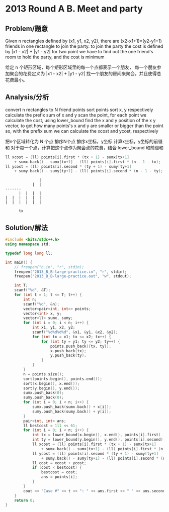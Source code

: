 # 2013 Round A B. Meet and party


## Problem/题意

Given n rectangles defined by (x1, y1, x2, y2), there are (x2-x1+1)*(y2-y1+1) friends in one rectangle to join the party.
to join the party the cost is defined by |x1 - x2| + |y1 - y2| for two point
we have to find out the one friend's room to hold the party, and the cost is minimum

给定 n 个矩形区域，每个矩形区域里的每一个点都表示一个朋友，
每一个朋友参加聚会的花费定义为 |x1 - x2| + |y1 - y2|
找一个朋友的房间来聚会，并且使得总花费最小。


## Analysis/分析

convert n rectangles to N friend points
sort points
sort x, y respectively
calculate the prefix sum of x and y
scan the point, for each point we calculate the cost, using lower_bound find the x and y position of the x y vector, to get how many points's x and y are smaller or bigger than the point
so, with the prefix sum we can calculate the xcost and ycost, respectively

把n个区域转化为 N 个点
排序N个点
排序x坐标，y坐标
计算x坐标，y坐标的前缀和
对于每一个点，计算把这个点作为聚会点的花费，结合 lower_bound 和前缀和

```cpp
ll xcost = (ll) points[i].first * (tx + 1) - sumx[tx+1]
    + sumx.back() - sumx[tx+1] - (ll) points[i].first * (n - 1 - tx);
ll ycost = (ll) points[i].second * (ty + 1) - sumy[ty+1]
    + sumy.back() - sumy[ty+1] - (ll) points[i].second * (n - 1 - ty);
```

```
               |
            |  |
-------
      |  |  |  |
|  |  |  |  |  |
|  |  |  |  |  |

      tx
```

## Solution/解法
```cpp
#include <bits/stdc++.h>
using namespace std;

typedef long long ll;

int main() {
    // freopen("b.in", "r", stdin);
    freopen("2013_B_B-large-practice.in", "r", stdin);
    freopen("2013_B_B-large-practice.out", "w", stdout);

    int T;
    scanf("%d", &T);
    for (int t = 1; t <= T; t++) {
        int n;
        scanf("%d", &n);
        vector<pair<int, int>> points;
        vector<int> x, y;
        vector<ll> sumx, sumy;
        for (int i = 0; i < n; i++) {
            int x1, y1, x2, y2;
            scanf("%d%d%d%d", &x1, &y1, &x2, &y2);
            for (int tx = x1; tx <= x2; tx++) {
                for (int ty = y1; ty <= y2; ty++) {
                    points.push_back({tx, ty});
                    x.push_back(tx);
                    y.push_back(ty);
                }
            }
        }
        n = points.size();
        sort(points.begin(), points.end());
        sort(x.begin(), x.end());
        sort(y.begin(), y.end());
        sumx.push_back(0);
        sumy.push_back(0);
        for (int i = 0; i < n; i++) {
            sumx.push_back(sumx.back() + x[i]);
            sumy.push_back(sumy.back() + y[i]);
        }
        pair<int, int> ans;
        ll bestcost = 1ll << 61;
        for (int i = 0; i < n; i++) {
            int tx = lower_bound(x.begin(), x.end(), points[i].first) - x.begin();
            int ty = lower_bound(y.begin(), y.end(), points[i].second) - y.begin();
            ll xcost = (ll) points[i].first * (tx + 1) - sumx[tx+1]
                + sumx.back() - sumx[tx+1] - (ll) points[i].first * (n - 1 - tx);
            ll ycost = (ll) points[i].second * (ty + 1) - sumy[ty+1]
                + sumy.back() - sumy[ty+1] - (ll) points[i].second * (n - 1 - ty);
            ll cost = xcost + ycost;
            if (cost < bestcost) {
                bestcost = cost;
                ans = points[i];
            }
        }
        cout << "Case #" << t << ": " << ans.first << " " << ans.second << " " << bestcost << endl;
    }
    return 0;
}
```